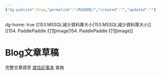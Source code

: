 ```yaml
---
{"dg-publish":true,"permalink":"/README/","created":"","updated":""}
---
```


dg-home: true
[[153.MSSQL減少資料庫大小\|153.MSSQL減少資料庫大小]]
[[154. PaddlePaddle 打包image\|154. PaddlePaddle 打包image]]
# Blog文章草稿
完整文章請至 [度估記事本](https://daimom3020.blogspot.com/) 查詢
